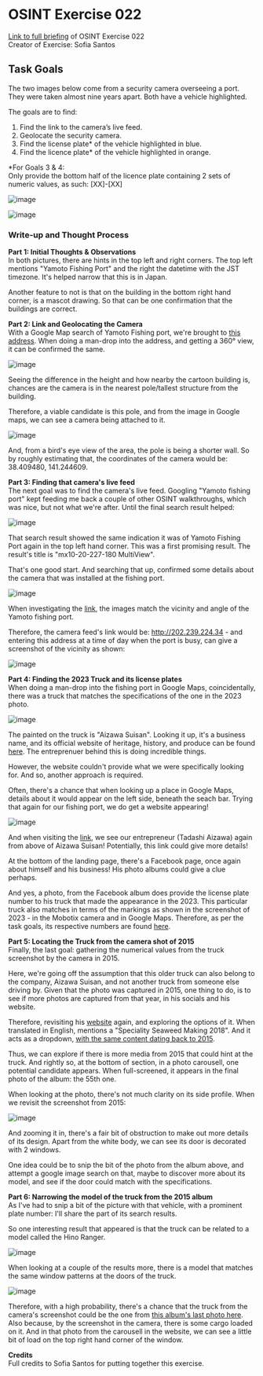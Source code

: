 # OSINT Exercise 022
[Link to full briefing](https://gralhix.com/list-of-osint-exercises/osint-exercise-022/) of OSINT Exercise 022 </br>
Creator of Exercise: Sofia Santos

## Task Goals
The two images below come from a security camera overseeing a port. They were taken almost nine years apart. Both have a vehicle highlighted. </br>

The goals are to find: </br>
1) Find the link to the camera’s live feed.
2) Geolocate the security camera.
3) Find the license plate* of the vehicle highlighted in blue.
4) Find the licence plate* of the vehicle highlighted in orange.

*For Goals 3 & 4: </br>
Only provide the bottom half of the licence plate containing 2 sets of numeric values, as such: [XX]-[XX]

![image](osintexercise022-a.png) </br>

![image](osintexercise022-b.png)

### Write-up and Thought Process

**Part 1: Initial Thoughts & Observations** </br>
In both pictures, there are hints in the top left and right corners. The top left mentions "Yamoto Fishing Port" and the right the datetime with the JST timezone. It's helped narrow that this is in Japan. </br>

Another feature to not is that on the building in the bottom right hand corner, is a mascot drawing. So that can be one confirmation that the buildings are correct. </br>

**Part 2: Link and Geolocating the Camera** </br>
With a Google Map search of Yamoto Fishing port, we're brought to [this address](https://maps.app.goo.gl/H6ntLDwr6UXfsxhe7). When doing a man-drop into the address, and getting a 360° view, it can be confirmed the same. 

![image](ans_pics/mandrop_voew.png)

Seeing the difference in the height and how nearby the cartoon building is, chances are the camera is in the nearest pole/tallest structure from the building. 

Therefore, a viable candidate is this pole, and from the image in Google maps, we can see a camera being attached to it. </br>

![image](ans_pics/camera_shortlisted.png)

And, from a bird's eye view of the area, the pole is being a shorter wall. So by roughly estimating that, the coordinates of the camera would be: 38.409480, 141.244609. </br>

**Part 3: Finding that camera's live feed**</br>
The next goal was to find the camera's live feed. Googling "Yamoto fishing port" kept feeding me back a couple of other OSINT walkthroughs, which was nice, but not what we're after. Until the final search result helped: 

![image](ans_pics/one_more_camera_shot_with_the_same_name.png)

That search result showed the same indication it was of Yamoto Fishing Port again in the top left hand corner. This was a first promising result. The result's title is "mx10-20-227-180 MultiView". 

That's one good start. And searching that up, confirmed some details about the camera that was installed at the fishing port. 

![image](ans_pics/camera_device_code_ip_address.png)

When investigating the [link](http://202.239.224.34/control/eventplayer?get_image_info_abspath=/var/www/server/events/10_20_227_180/002/965/A00001.jpg), the images match the vicinity and angle of the Yamoto fishing port. 

Therefore, the camera feed's link would be: http://202.239.224.34 - and entering this address at a time of day when the port is busy, can give a screenshot of the vicinity as shown: 

![image](ans_pics/camera_live_image_example.png)

**Part 4: Finding the 2023 Truck and its license plates** </br>
When doing a man-drop into the fishing port in Google Maps, coincidentally, there was a truck that matches the specifications of the one in the 2023 photo. 

![image](ans_pics/2023_truck_found.png)

The painted on the truck is "Aizawa Suisan". Looking it up, it's a business name, and its official website of heritage, history, and produce can be found [here](https://www.aizawasuisan.com/). The entreprenuer behind this is doing incredible things. 

However, the website couldn't provide what we were specifically looking for. And so, another approach is required. 

Often, there's a chance that when looking up a place in Google Maps, details about it would appear on the left side, beneath the seach bar. Trying that again for our fishing port, we do get a website appearing!

![image](ans_pics/second_link.png)

And when visiting the [link](https://en.machindo-higamatsu.com/aizawa-suisan), we see our entrepreneur (Tadashi Aizawa) again from above of Aizawa Suisan! Potentially, this link could give more details!

At the bottom of the landing page, there's a Facebook page, once again about himself and his business! His photo albums could give a clue perhaps.

And yes, a photo, from the Facebook album does provide the license plate number to his truck that made the appearance in the 2023. This particular truck also matches in terms of the markings as shown in the screenshot of 2023 - in the Mobotix camera and in Google Maps. Therefore, as per the task goals, its respective numbers are found [here](https://www.facebook.com/aizawasuisan/photos/pb.100054424002192.-2207520000/607440969405874/?type=3).

**Part 5: Locating the Truck from the camera shot of 2015** </br>
Finally, the last goal: gathering the numerical values from the truck screenshot by the camera in 2015. 

Here, we're going off the assumption that this older truck can also belong to the company, Aizawa Suisan, and not another truck from someone else driving by. Given that the photo was captured in 2015, one thing to do, is to see if more photos are captured from that year, in his socials and his website. 

Therefore, revisiting his [website](https://www.aizawasuisan.com/) again, and exploring the options of it. When translated in English, mentions a "Speciality Seaweed Making 2018". And it acts as a dropdown, [with the same content dating back to 2015](https://www.aizawasuisan.com/%E3%81%93%E3%81%A0%E3%82%8F%E3%82%8A%E3%81%AE%E6%B5%B7%E8%8B%94%E3%81%A5%E3%81%8F%E3%82%8A2018/%E3%81%93%E3%81%A0%E3%82%8F%E3%82%8A%E3%81%AE%E6%B5%B7%E8%8B%94%E3%81%A5%E3%81%8F%E3%82%8A2015/). 

Thus, we can explore if there is more media from 2015 that could hint at the truck. And rightly so, at the bottom of section, in a photo carousell, one potential candidate appears. When full-screened, it appears in the final photo of the album: the 55th one. 

When looking at the photo, there's not much clarity on its side profile. When we revisit the screenshot from 2015: </br>

![image](osintexercise022-a.png)

And zooming it in, there's a fair bit of obstruction to make out more details of its design. Apart from the white body, we can see its door is decorated with 2 windows. 

One idea could be to snip the bit of the photo from the album above, and attempt a google image search on that, maybe to discover more about its model, and see if the door could match with the specifications. 

**Part 6: Narrowing the model of the truck from the 2015 album** </br>
As I've had to snip a bit of the picture with that vehicle, with a prominent plate number: I'll share the part of its search results. 

So one interesting result that appeared is that the truck can be related to a model called the Hino Ranger. 

![image](ans_pics/hino_ranger_results.png)

When looking at a couple of the results more, there is a model that matches the same window patterns at the doors of the truck. </br>

![image](ans_pics/correct_hino_model.png)

Therefore, with a high probability, there's a chance that the truck from the camera's screenshot could be the one from [this album's last photo here](https://www.aizawasuisan.com/%E3%81%93%E3%81%A0%E3%82%8F%E3%82%8A%E3%81%AE%E6%B5%B7%E8%8B%94%E3%81%A5%E3%81%8F%E3%82%8A2018/%E3%81%93%E3%81%A0%E3%82%8F%E3%82%8A%E3%81%AE%E6%B5%B7%E8%8B%94%E3%81%A5%E3%81%8F%E3%82%8A2015/). Also because, by the screenshot in the camera, there is some cargo loaded on it. And in that photo from the carousell in the website, we can see a little bit of load on the top right hand corner of the window. </br>

**Credits** </br>
Full credits to Sofia Santos for putting together this exercise.
